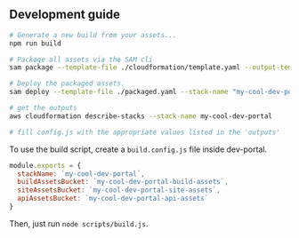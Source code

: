 ## Development guide

```sh
# Generate a new build from your assets...
npm run build

# Package all assets via the SAM cli
sam package --template-file ./cloudformation/template.yaml --output-template-file packaged.yaml --s3-bucket my-cool-dev-portal-build-assets

# Deploy the packaged assets.
sam deploy --template-file ./packaged.yaml --stack-name "my-cool-dev-portal" --capabilities CAPABILITY_NAMED_IAM --parameter-overrides DevPortalSiteS3BucketName="my-cool-dev-portal-site-assets" ArtifactsS3BucketName="my-cool-dev-portal-api-assets"

# get the outputs
aws cloudformation describe-stacks --stack-name my-cool-dev-portal

# fill config.js with the appropriate values listed in the 'outputs'
```

To use the build script, create a `build.config.js` file inside dev-portal.

```js
module.exports = {
  stackName: `my-cool-dev-portal`,
  buildAssetsBucket: `my-cool-dev-portal-build-assets`,
  siteAssetsBucket: `my-cool-dev-portal-site-assets`,
  apiAssetsBucket: `my-cool-dev-portal-api-assets`
}
```

Then, just run `node scripts/build.js`.